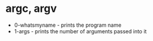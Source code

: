 # argc, argv
* 0-whatsmyname - prints the program name
* 1-args - prints the number of arguments passed into it
